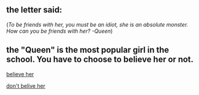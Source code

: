 ## the letter said:
(_To be friends with her, you must be an idiot, she is an absolute monster. How can you be friends with her? -Queen_)

## the "Queen" is the most popular girl in the school. You have to choose to believe her or not.

  [believe her](believequeen.md)

  [don't belive her]()